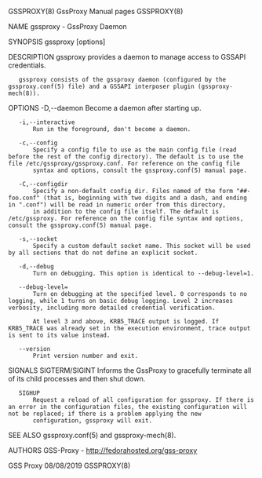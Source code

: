 GSSPROXY(8)                                                                                 GssProxy Manual pages                                                                                 GSSPROXY(8)



NAME
       gssproxy - GssProxy Daemon

SYNOPSIS
       gssproxy [options]

DESCRIPTION
       gssproxy provides a daemon to manage access to GSSAPI credentials.

       gssproxy consists of the gssproxy daemon (configured by the gssproxy.conf(5) file) and a GSSAPI interposer plugin (gssproxy-mech(8)).

OPTIONS
       -D,--daemon
           Become a daemon after starting up.

       -i,--interactive
           Run in the foreground, don't become a daemon.

       -c,--config
           Specify a config file to use as the main config file (read before the rest of the config directory). The default is to use the file /etc/gssproxy/gssproxy.conf. For reference on the config file
           syntax and options, consult the gssproxy.conf(5) manual page.

       -C,--configdir
           Specify a non-default config dir. Files named of the form "##-foo.conf" (that is, beginning with two digits and a dash, and ending in ".conf") will be read in numeric order from this directory,
           in addition to the config file itself. The default is /etc/gssproxy. For reference on the config file syntax and options, consult the gssproxy.conf(5) manual page.

       -s,--socket
           Specify a custom default socket name. This socket will be used by all sections that do not define an explicit socket.

       -d,--debug
           Turn on debugging. This option is identical to --debug-level=1.

       --debug-level=
           Turn on debugging at the specified level. 0 corresponds to no logging, while 1 turns on basic debug logging. Level 2 increases verbosity, including more detailed credential verification.

           At level 3 and above, KRB5_TRACE output is logged. If KRB5_TRACE was already set in the execution environment, trace output is sent to its value instead.

       --version
           Print version number and exit.

SIGNALS
       SIGTERM/SIGINT
           Informs the GssProxy to gracefully terminate all of its child processes and then shut down.

       SIGHUP
           Request a reload of all configuration for gssproxy. If there is an error in the configuration files, the existing configuration will not be replaced; if there is a problem applying the new
           configuration, gssproxy will exit.

SEE ALSO
       gssproxy.conf(5) and gssproxy-mech(8).

AUTHORS
       GSS-Proxy - http://fedorahosted.org/gss-proxy



GSS Proxy                                                                                         08/08/2019                                                                                      GSSPROXY(8)
